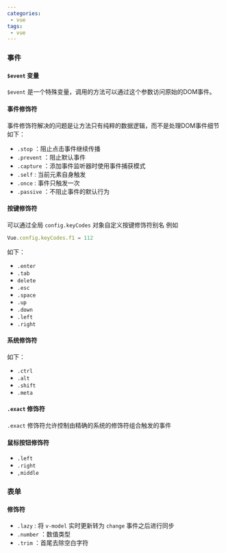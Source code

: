 ```yaml
---
categories:
 - vue
tags:
 - vue
---
```

### 事件

#### `$event` 变量 

`$event` 是一个特殊变量，调用的方法可以通过这个参数访问原始的DOM事件。

#### 事件修饰符

事件修饰符解决的问题是让方法只有纯粹的数据逻辑，而不是处理DOM事件细节
如下：

* `.stop` ：阻止点击事件继续传播
* `.prevent` ：阻止默认事件
* `.capture` ：添加事件监听器时使用事件捕获模式
* `.self` : 当前元素自身触发
* `.once` : 事件只触发一次
* `.passive` ：不阻止事件的默认行为

#### 按键修饰符

可以通过全局 `config.keyCodes` 对象自定义按键修饰符别名
例如

``` js
Vue.config.keyCodes.f1 = 112
```

如下：

* `.enter`
* `.tab`
* `delete`
* `.esc`
* `.space`
* `.up`
* `.down`
* `.left`
* `.right`

#### 系统修饰符

如下：

* `.ctrl`
* `.alt`
* `.shift`
* `.meta`

#### `.exact` 修饰符

`.exact` 修饰符允许控制由精确的系统的修饰符组合触发的事件

#### 鼠标按钮修饰符

* `.left`
* `.right`
* `,middle`

### 表单

#### 修饰符

* `.lazy` : 将 `v-model` 实时更新转为 `change` 事件之后进行同步
* `.number` ：数值类型
* `.trim` ：首尾去除空白字符
